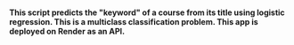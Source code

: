 #### This script predicts the "keyword" of a course from its title using logistic regression. This is a multiclass classification problem. This app is deployed on Render as an API.
